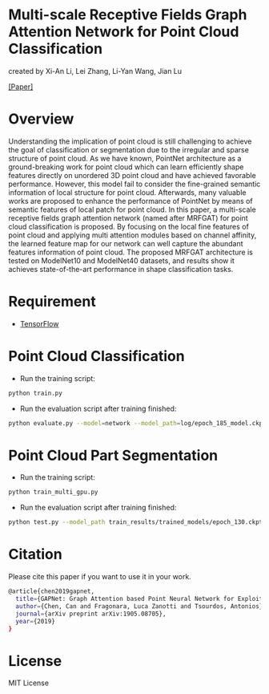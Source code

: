 # Multi-scale Receptive Fields Graph Attention Network for Point Cloud Classification
created by Xi-An Li, Lei Zhang, Li-Yan Wang, Jian Lu

[[Paper]](https://arxiv.org/abs/2009.13289)

# Overview
Understanding the implication of point cloud is still challenging to achieve the goal of classification or segmentation due to the irregular and sparse structure of point cloud. As we have known, PointNet architecture as a ground-breaking work for point cloud which can learn efficiently shape features directly on unordered 3D point cloud and have achieved favorable performance. However, this model fail to consider the fine-grained semantic information of local structure for point cloud. Afterwards, many valuable works are proposed to enhance the performance of PointNet by means of semantic features of local patch for point cloud. In this paper, a multi-scale receptive fields graph attention network (named after MRFGAT) for point cloud classification is proposed. By focusing on the local fine features of point cloud and applying multi attention modules based on channel affinity, the learned feature map for our network can well capture the abundant features information of point cloud. The proposed MRFGAT architecture is tested on ModelNet10 and ModelNet40 datasets, and results show it achieves state-of-the-art performance in shape classification tasks.

# Requirement
* [TensorFlow](https://www.tensorflow.org/)

# Point Cloud Classification
* Run the training script:
``` bash
python train.py
```
* Run the evaluation script after training finished:
``` bash
python evaluate.py --model=network --model_path=log/epoch_185_model.ckpt
```

# Point Cloud Part Segmentation
* Run the training script:
``` bash
python train_multi_gpu.py
```
* Run the evaluation script after training finished:
``` bash
python test.py --model_path train_results/trained_models/epoch_130.ckpt
```

# Citation
Please cite this paper if you want to use it in your work.

``` bash
@article{chen2019gapnet,
  title={GAPNet: Graph Attention based Point Neural Network for Exploiting Local Feature of Point Cloud},
  author={Chen, Can and Fragonara, Luca Zanotti and Tsourdos, Antonios},
  journal={arXiv preprint arXiv:1905.08705},
  year={2019}
}
```

# License
MIT License

